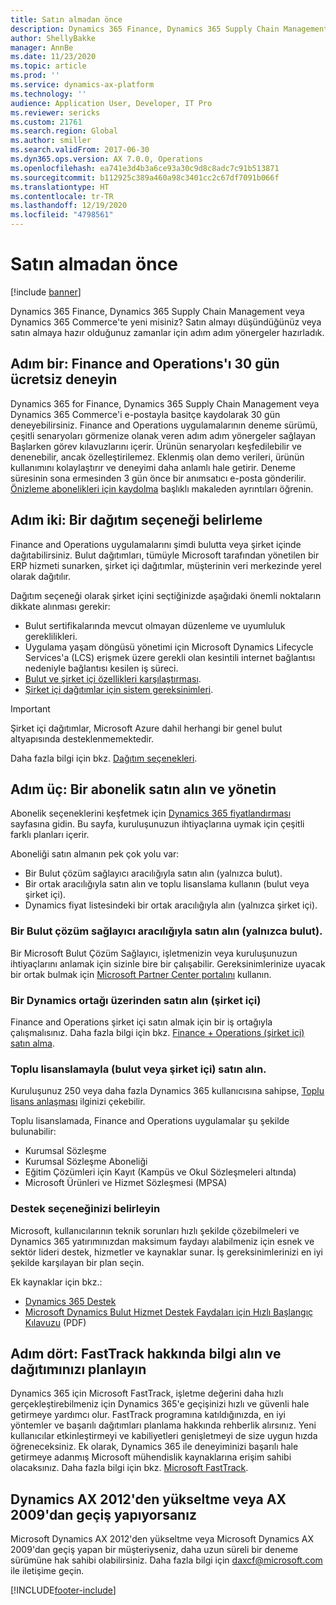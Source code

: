 ```yaml
---
title: Satın almadan önce
description: Dynamics 365 Finance, Dynamics 365 Supply Chain Management veya Dynamics 365 Commerce satın almayı düşündüğünüz zaman yararlanacağınız adım adım yönergeler.
author: ShellyBakke
manager: AnnBe
ms.date: 11/23/2020
ms.topic: article
ms.prod: ''
ms.service: dynamics-ax-platform
ms.technology: ''
audience: Application User, Developer, IT Pro
ms.reviewer: sericks
ms.custom: 21761
ms.search.region: Global
ms.author: smiller
ms.search.validFrom: 2017-06-30
ms.dyn365.ops.version: AX 7.0.0, Operations
ms.openlocfilehash: ea741e3d4b3a6ce93a30c9d8c8adc7c91b513871
ms.sourcegitcommit: b112925c389a460a98c3401cc2c67df7091b066f
ms.translationtype: HT
ms.contentlocale: tr-TR
ms.lasthandoff: 12/19/2020
ms.locfileid: "4798561"
---
```

# <a name="before-you-buy"></a>Satın almadan önce

[!include [banner](../includes/banner.md)]

Dynamics 365 Finance, Dynamics 365 Supply Chain Management veya Dynamics 365 Commerce'te yeni misiniz? Satın almayı düşündüğünüz veya satın almaya hazır olduğunuz zamanlar için adım adım yönergeler hazırladık.

## <a name="step-one-try-out-finance-and-operations-free-for-30-days"></a>Adım bir: Finance and Operations'ı 30 gün ücretsiz deneyin

Dynamics 365 for Finance, Dynamics 365 Supply Chain Management veya Dynamics 365 Commerce'i e-postayla basitçe kaydolarak 30 gün deneyebilirsiniz. Finance and Operations uygulamalarının deneme sürümü, çeşitli senaryoları görmenize olanak veren adım adım yönergeler sağlayan Başlarken görev kılavuzlarını içerir. Ürünün senaryoları keşfedilebilir ve denenebilir, ancak özelleştirilemez. Eklenmiş olan demo verileri, ürünün kullanımını kolaylaştırır ve deneyimi daha anlamlı hale getirir. Deneme süresinin sona ermesinden 3 gün önce bir anımsatıcı e-posta gönderilir. [Önizleme abonelikleri için kaydolma](../../dev-itpro/dev-tools/sign-up-preview-subscription.md#subscribe) başlıklı makaleden ayrıntıları öğrenin.

## <a name="step-two-choose-a-deployment-option"></a>Adım iki: Bir dağıtım seçeneği belirleme

Finance and Operations uygulamalarını şimdi bulutta veya şirket içinde dağıtabilirsiniz. Bulut dağıtımları, tümüyle Microsoft tarafından yönetilen bir ERP hizmeti sunarken, şirket içi dağıtımlar, müşterinin veri merkezinde yerel olarak dağıtılır.

Dağıtım seçeneği olarak şirket içini seçtiğinizde aşağıdaki önemli noktaların dikkate alınması gerekir:

- Bulut sertifikalarında mevcut olmayan düzenleme ve uyumluluk gereklilikleri.
- Uygulama yaşam döngüsü yönetimi için Microsoft Dynamics Lifecycle Services'a (LCS) erişmek üzere gerekli olan kesintili internet bağlantısı nedeniyle bağlantısı kesilen iş süreci.
- [Bulut ve şirket içi özellikleri karşılaştırması](cloud-prem-comparison.md).
- [Şirket içi dağıtımlar için sistem gereksinimleri](system-requirements-on-prem.md).

> [!IMPORTANT]
> Şirket içi dağıtımlar, Microsoft Azure dahil herhangi bir genel bulut altyapısında desteklenmemektedir.

Daha fazla bilgi için bkz. [Dağıtım seçenekleri](../../dev-itpro/deployment/choose-deployment-type.md).

## <a name="step-three-buy-and-manage-a-subscription"></a>Adım üç: Bir abonelik satın alın ve yönetin

Abonelik seçeneklerini keşfetmek için [Dynamics 365 fiyatlandırması](https://www.microsoft.com/dynamics365/pricing) sayfasına gidin. Bu sayfa, kuruluşunuzun ihtiyaçlarına uymak için çeşitli farklı planları içerir.

Aboneliği satın almanın pek çok yolu var:

- Bir Bulut çözüm sağlayıcı aracılığıyla satın alın (yalnızca bulut).
- Bir ortak aracılığıyla satın alın ve toplu lisanslama kullanın (bulut veya şirket içi).
- Dynamics fiyat listesindeki bir ortak aracılığıyla alın (yalnızca şirket içi).

### <a name="buy-through-a-cloud-solution-provider-cloud-only"></a>Bir Bulut çözüm sağlayıcı aracılığıyla satın alın (yalnızca bulut).

Bir Microsoft Bulut Çözüm Sağlayıcı, işletmenizin veya kuruluşunuzun ihtiyaçlarını anlamak için sizinle bire bir çalışabilir. Gereksinimlerinize uyacak bir ortak bulmak için [Microsoft Partner Center portalını](https://partnercenter.microsoft.com/partner/home) kullanın.

### <a name="buy-through-a-dynamics-partner-on-premises"></a>Bir Dynamics ortağı üzerinden satın alın (şirket içi)

Finance and Operations şirket içi satın almak için bir iş ortağıyla çalışmalısınız. Daha fazla bilgi için bkz. [Finance + Operations (şirket içi) satın alma](purchase-on-premises.md).

### <a name="buy-through-volume-licensing-cloud-or-on-premises"></a>Toplu lisanslamayla (bulut veya şirket içi) satın alın.

Kuruluşunuz 250 veya daha fazla Dynamics 365 kullanıcısına sahipse, [Toplu lisans anlaşması](https://www.microsoft.com/Licensing/product-licensing/dynamics365) ilginizi çekebilir.

Toplu lisanslamada, Finance and Operations uygulamalar şu şekilde bulunabilir:

- Kurumsal Sözleşme
- Kurumsal Sözleşme Aboneliği
- Eğitim Çözümleri için Kayıt (Kampüs ve Okul Sözleşmeleri altında)
- Microsoft Ürünleri ve Hizmet Sözleşmesi (MPSA)

### <a name="choose-your-support-option"></a>Destek seçeneğinizi belirleyin

Microsoft, kullanıcılarının teknik sorunları hızlı şekilde çözebilmeleri ve Dynamics 365 yatırımınızdan maksimum faydayı alabilmeniz için esnek ve sektör lideri destek, hizmetler ve kaynaklar sunar. İş gereksinimlerinizi en iyi şekilde karşılayan bir plan seçin.

Ek kaynaklar için bkz.:

- [Dynamics 365 Destek](https://www.microsoft.com/dynamics365/support)
- [Microsoft Dynamics Bulut Hizmet Destek Faydaları için Hızlı Başlangıç Kılavuzu](https://go.microsoft.com/fwlink/?LinkId=530335) (PDF)

## <a name="step-four-learn-about-fasttrack-and-plan-your-deployment"></a>Adım dört: FastTrack hakkında bilgi alın ve dağıtımınızı planlayın

Dynamics 365 için Microsoft FastTrack, işletme değerini daha hızlı gerçekleştirebilmeniz için Dynamics 365'e geçişinizi hızlı ve güvenli hale getirmeye yardımcı olur. FastTrack programına katıldığınızda, en iyi yöntemler ve başarılı dağıtımları planlama hakkında rehberlik alırsınız. Yeni kullanıcılar etkinleştirmeyi ve kabiliyetleri genişletmeyi de size uygun hızda öğreneceksiniz. Ek olarak, Dynamics 365 ile deneyiminizi başarılı hale getirmeye adanmış Microsoft mühendislik kaynaklarına erişim sahibi olacaksınız. Daha fazla bilgi için bkz. [Microsoft FastTrack](fasttrack-dynamics-365-overview.md).

## <a name="if-you-are-upgrading-from-dynamics-ax-2012-or-migrating-from-ax-2009"></a>Dynamics AX 2012'den yükseltme veya AX 2009'dan geçiş yapıyorsanız

Microsoft Dynamics AX 2012'den yükseltme veya Microsoft Dynamics AX 2009'dan geçiş yapan bir müşteriyseniz, daha uzun süreli bir deneme sürümüne hak sahibi olabilirsiniz. Daha fazla bilgi için <daxcf@microsoft.com> ile iletişime geçin.


[!INCLUDE[footer-include](../../../includes/footer-banner.md)]